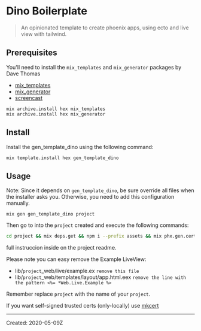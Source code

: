 # Dino Boilerplate

> An opinionated template to create phoenix apps, using ecto and live view with tailwind.

## Prerequisites

You'll need to install the `mix_templates` and `mix_generator` packages by Dave Thomas
* [mix_templates](https://github.com/pragdave/mix_templates)
* [mix_generator](https://github.com/pragdave/mix_generator)
* [screencast](https://pragdave.me/blog/2017/04/18/elixir-project-generator.html)

```
mix archive.install hex mix_templates
mix archive.install hex mix_generator
```

## Install

Install the gen_template_dino using the following command:

```
mix template.install hex gen_template_dino
```

## Usage

Note: Since it depends on `gen_template_dino`, be sure override all files when the installer asks you. Otherwise, you need to add this configuration manually.

```
mix gen gen_template_dino project
```

Then go to into the `project` created and execute the following commands:

```bash
cd project && mix deps.get && npm i --prefix assets && mix phx.gen.cert -o priv/ssl/project
```
full instruccion inside on the project readme.


Please note you can easy remove the Example LiveView:

* lib/`project`_web/live/example.ex `remove this file`
* lib/`project`_web/templates/layout/app.html.eex `remove the line with the pattern <%= *Web.Live.Example %>`

Remember replace `project` with the name of your `project`.

If you want self-signed trusted certs (only-locally) use [mkcert](https://github.com/FiloSottile/mkcert)

----
Created:  2020-05-09Z
